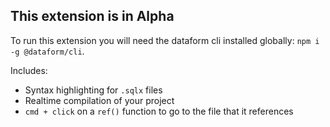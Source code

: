 ## This extension is in Alpha

To run this extension you will need the dataform cli installed globally: `npm i -g @dataform/cli`.

Includes:

- Syntax highlighting for `.sqlx` files
- Realtime compilation of your project
- `cmd + click` on a `ref()` function to go to the file that it references
